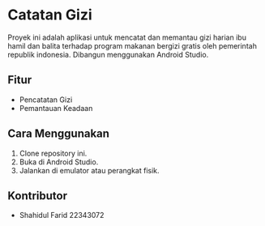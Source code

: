# Catatan Gizi
Proyek ini adalah aplikasi untuk mencatat dan memantau gizi harian ibu hamil dan balita terhadap program makanan bergizi gratis oleh pemerintah republik indonesia. 
Dibangun menggunakan Android Studio.

## Fitur
- Pencatatan Gizi
- Pemantauan Keadaan

## Cara Menggunakan
1. Clone repository ini.
2. Buka di Android Studio.
3. Jalankan di emulator atau perangkat fisik.

## Kontributor
- Shahidul Farid 22343072

